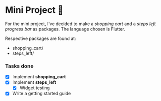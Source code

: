 # Mini Project 📱

For the mini project, I've decided to make a *shopping cart* and a *steps left progress bar* as packages. The language chosen is Flutter.

Respective packages are found at:
 - shopping_cart/
 - steps_left/

### Tasks done
 - [x] Implement **shopping_cart**
 - [x] Implement **steps_left**
	 - [x] Widget testing
 - [x] Write a getting started guide
